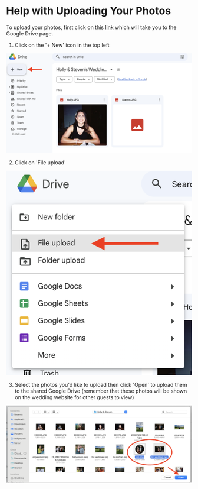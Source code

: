 # Help with Uploading Your Photos

To upload your photos, first click on this [link](https://drive.google.com/drive/folders/1E11SZwCFqJdXlVGBmtxOnFMiUCvaJ4E6) which will take you to the Google Drive page.

1. Click on the '+ New' icon in the top left

![Help step 1](assets/img/help1.png)

2. Click on 'File upload'

![Help step 2](assets/img/help2.png)

3. Select the photos you'd like to upload then click 'Open' to upload them to the shared Google Drive (remember that these photos will be shown on the wedding website for other guests to view)

![Help step 3](assets/img/help3.png)
